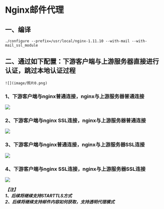 
# Nginx邮件代理

## 一、编译
```
./configure --prefix=/usr/local/nginx-1.11.10 --with-mail --with-mail_ssl_module
```

## 二、通过如下配置：下游客户端与上游服务器直接进行认证，跳过本地认证过程
```
![](image/照片0.png)
````

### 1、下游客户端与nginx普通连接，nginx与上游服务器普通连接
![](image/照片1.png)

### 2、下游客户端与nginx SSL连接，nginx与上游服务器普通连接
![](image/照片2.png)

### 3、下游客户端与nginx普通连接，nginx与上游服务器SSL连接
![](image/照片3.png)

### 4、下游客户端与nginx SSL连接，nginx与上游服务器SSL连接
![](image/照片4.png)

***【注】<br>***
***1、后续将继续支持STARTTLS方式<br>***
***2、后续将继续支持邮件内容如何获取，支持透明代理模式<br>***
